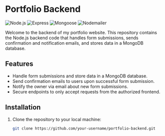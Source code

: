 # Portfolio Backend

![Node.js](https://img.shields.io/badge/Node.js-v14.17.5-brightgreen)
![Express](https://img.shields.io/badge/Express-v4.17.1-blue)
![Mongoose](https://img.shields.io/badge/Mongoose-v7.4.5-orange)
![Nodemailer](https://img.shields.io/badge/Nodemailer-v6.9.4-red)

Welcome to the backend of my portfolio website. This repository contains the Node.js backend code that handles form submissions, sends confirmation and notification emails, and stores data in a MongoDB database.

## Features

- Handle form submissions and store data in a MongoDB database.
- Send confirmation emails to users upon successful form submission.
- Notify the owner via email about new form submissions.
- Secure endpoints to only accept requests from the authorized frontend.

## Installation

1. Clone the repository to your local machine:

   ```bash
   git clone https://github.com/your-username/portfolio-backend.git